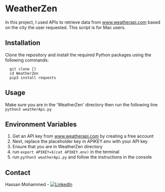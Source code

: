 # WeatherZen
In this project, I used APIs to retrieve data from www.weatherapi.com based on the city the user requested. This script is for Mac users.

## Installation
Clone the repository and install the required Python packages using the following commands:
```
  git clone []
  cd WeatherZen
  pip3 install requests
```

## Usage
Make sure you are in the 'WeatherZen' directory then run the following line
```python3 weatherApi.py```

## Environment Variables
1. Get an API key from www.weatherapi.com by creating a free account
2. Next, replace the placeholder key in APIKEY.env with your API key
3. Ensure that you are in WeatherZen directory
3. run ```export APIKEY=$(cat APIKEY.env)``` in the terminal
4. run ```python3 weatherApi.py``` and follow the instructions in the console 

## Contact
Hassan Mohammed - [![LinkedIn](https://i.stack.imgur.com/gVE0j.png)](https://www.linkedin.com/in/hfmohammed)

